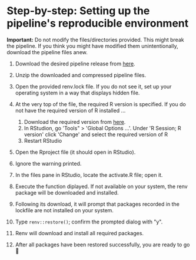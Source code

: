 # Step-by-step: Setting up the pipeline's reproducible environment

**Important:** Do not modify the files/directories provided. This might break the pipeline. If you think you might have modified them unintentionally, download the pipeline files anew.

1. Download the desired pipeline release from [here](https://github.com/marcelglueck/BEpipeR/releases).
2. Unzip the downloaded and compressed pipeline files.
3. Open the provided renv.lock file. If you do not see it, set up your operating system in a way that displays hidden file.
4. At the very top of the file, the required R version is specified.
If you do not have the required version of R installed ...
   1.  Download the required version from [here](https://cran.r-project.org/).
   2.  In RStudion, go 'Tools" > 'Global Options ...'. Under 'R Session; R version' click 'Change' and select the required version of R
   3.  Restart RStudio
   
6. Open the Rproject file (it should open in RStudio).
7. Ignore the warning printed.
8. In the files pane in RStudio, locate the activate.R file; open it.
9. Execute the function diplayed. If not available on your system, the renv package will be downloaded and installed.
10. Following its download, it will prompt that packages recorded in the lockfile are not installed on your system.
11. Type ```renv::restore()```; confirm the prompted dialog with "y".
12. Renv will download and install all required packages.
13. After all packages have been restored successfully, you are ready to go 🥳
